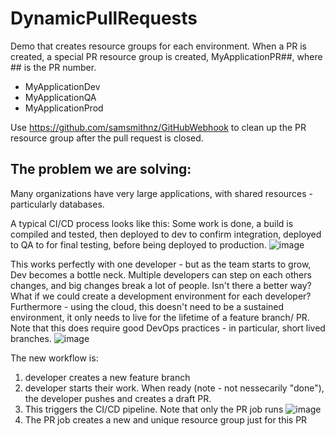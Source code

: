 # DynamicPullRequests

Demo that creates resource groups for each environment. When a PR is created, a special PR resource group is created, MyApplicationPR##, where ## is the PR number.

- MyApplicationDev
- MyApplicationQA
- MyApplicationProd

Use https://github.com/samsmithnz/GitHubWebhook to clean up the PR resource group after the pull request is closed.

## The problem we are solving:

Many organizations have very large applications, with shared resources - particularly databases. 

A typical CI/CD process looks like this: Some work is done, a build is compiled and tested, then deployed to dev to confirm integration, deployed to QA to for final testing, before being deployed to production.
![image](https://user-images.githubusercontent.com/8389039/134181358-6c59701d-782c-4cf5-843b-9de5ec1807a5.png)

This works perfectly with one developer - but as the team starts to grow, Dev becomes a bottle neck. Multiple developers can step on each others changes, and big changes break a lot of people. Isn't there a better way? What if we could create a development environment for each developer? Furthermore - using the cloud, this doesn't need to be a sustained environment, it only needs to live for the lifetime of a feature branch/ PR. Note that this does require good DevOps practices - in particular, short lived branches. 
![image](https://user-images.githubusercontent.com/8389039/134181964-da86df40-a0c5-4603-a75e-bc4ab571ea89.png)

The new workflow is: 
1. developer creates a new feature branch
2. developer starts their work. When ready (note - not nessecarily "done"), the developer pushes and creates a draft PR. 
3. This triggers the CI/CD pipeline. Note that only the PR job runs
   ![image](https://user-images.githubusercontent.com/8389039/134182299-e26a2585-d00d-4ceb-97bb-f11d60b2708d.png)
4. The PR job creates a new and unique resource group just for this PR






